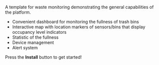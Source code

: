 A template for waste monitoring demonstrating the general capabilities of the platform.

- Convenient dashboard for monitoring the fullness of trash bins
- Interactive map with location markers of sensors/bins that display occupancy level indicators
- Statistic of the fullness
- Device management
- Alert system

Press the **Install** button to get started!
